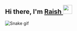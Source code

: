 ## Hi there, I'm <a href="https://www.instagram.com/raishmanandhar/" target="_blank">Raish </a><img src="https://raw.githubusercontent.com/MartinHeinz/MartinHeinz/master/wave.gif" width="30px">


![Snake gif](https://github.com/raish7/raishmanandhar/blob/main/output/github-contribution-grid-snake.gif)
